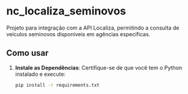 # nc_localiza_seminovos

Projeto para integração com a API Localiza, permitindo a consulta de veículos seminovos disponíveis em agências específicas.

## Como usar

1. **Instale as Dependências**:
   Certifique-se de que você tem o Python instalado e execute:
   ```bash
   pip install -r requirements.txt
